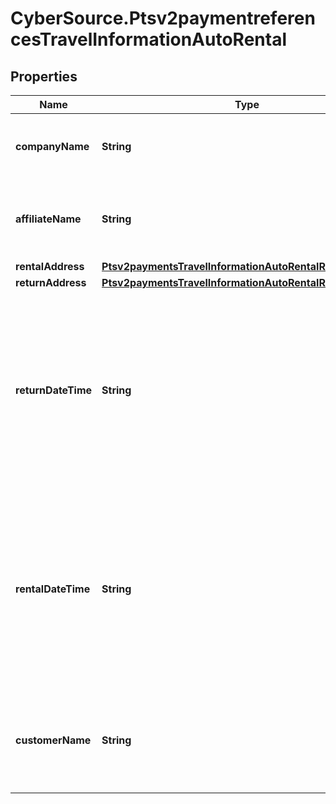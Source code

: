 # CyberSource.Ptsv2paymentreferencesTravelInformationAutoRental

## Properties
Name | Type | Description | Notes
------------ | ------------- | ------------- | -------------
**companyName** | **String** | Merchant to send their auto rental company name  | [optional] 
**affiliateName** | **String** | When merchant wants to send the affiliate name.  | [optional] 
**rentalAddress** | [**Ptsv2paymentsTravelInformationAutoRentalRentalAddress**](Ptsv2paymentsTravelInformationAutoRentalRentalAddress.md) |  | [optional] 
**returnAddress** | [**Ptsv2paymentsTravelInformationAutoRentalReturnAddress**](Ptsv2paymentsTravelInformationAutoRentalReturnAddress.md) |  | [optional] 
**returnDateTime** | **String** | Date/time the auto was returned to the rental agency. Format: ``yyyy-MM-dd HH-mm-ss z`` This field is supported for Visa, MasterCard, and American Express.  | [optional] 
**rentalDateTime** | **String** | Date/time the auto was picked up from the rental agency. Format: `yyyy-MM-dd HH-mm-ss z` This field is supported for Visa, MasterCard, and American Express.  | [optional] 
**customerName** | **String** | Name of the individual making the rental agreement.  Valid data lengths by card:  |Card Specific Validation|VISA|MasterCard|Discover|AMEX| |--- |--- |--- |--- | | Filed Length| 40| 40| 29| 26| | Field Type| AN| ANS| AN| AN| | M/O/C| O| M| M| M|  | [optional] 


